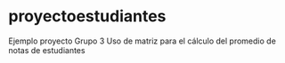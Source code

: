 # proyectoestudiantes
Ejemplo proyecto Grupo 3
Uso de matriz  para el cálculo del promedio de notas de estudiantes
